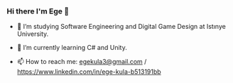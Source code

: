 ### Hi there I'm Ege 👋



- 🔭 I’m studying Software Engineering and Digital Game Design at Istınye University.

- 🌱 I’m currently learning C# and Unity.

- 📫 How to reach me: egekula3@gmail.com / https://www.linkedin.com/in/ege-kula-b513191bb

